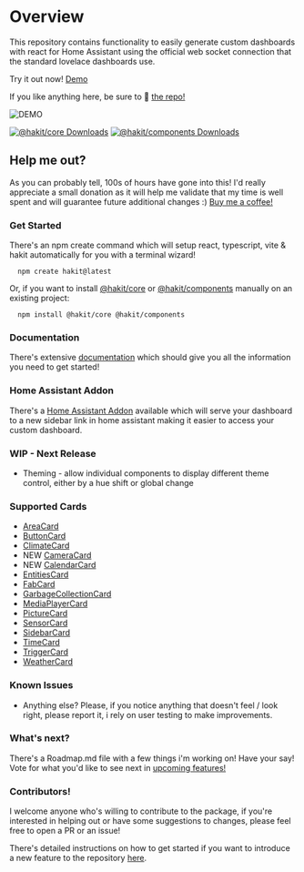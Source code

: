 # Overview

This repository contains functionality to easily generate custom dashboards with react for Home Assistant using the official web socket connection that the standard lovelace dashboards use.

Try it out now! [Demo](https://shannonhochkins.github.io/ha-component-kit/iframe.html?args=&id=introduction-demo--default&viewMode=story#)


If you like anything here, be sure to 🌟 [the repo!](https://github.com/shannonhochkins/ha-component-kit)

![DEMO](https://github.com/shannonhochkins/ha-component-kit/blob/master/stories/hakit-demo.gif?raw=true)

[![@hakit/core Downloads](https://img.shields.io/npm/dt/%40hakit%2Fcore.svg?style=flat&colorA=000000&colorB=000000&label=%40hakit%2Fcore%20downloads)](https://www.npmjs.com/package/@hakit/core)
[![@hakit/components Downloads](https://img.shields.io/npm/dt/%40hakit%2Fcomponents.svg?style=flat&colorA=000000&colorB=000000&label=%40hakit%2Fcomponents%20downloads)](https://www.npmjs.com/package/@hakit/components)



## Help me out?

As you can probably tell, 100s of hours have gone into this! I'd really appreciate a small donation as it will help me validate that my time is well spent and will guarantee future additional changes :) [Buy me a coffee!](https://www.buymeacoffee.com/jinglezzz)

### Get Started
There's an npm create command which will setup react, typescript, vite & hakit automatically for you with a terminal wizard!

```
  npm create hakit@latest
```

Or, if you want to install [@hakit/core](https://www.npmjs.com/package/@hakit/core) or [@hakit/components](https://www.npmjs.com/package/@hakit/components) manually on an existing project:
```
  npm install @hakit/core @hakit/components
```

### Documentation

There's extensive [documentation](https://shannonhochkins.github.io/ha-component-kit) which should give you all the information you need to get started!

### Home Assistant Addon
There's a [Home Assistant Addon](ADDON.md) available which will serve your dashboard to a new sidebar link in home assistant making it easier to access your custom dashboard.

### WIP - Next Release

- Theming - allow individual components to display different theme control, either by a hue shift or global change

### Supported Cards
- [AreaCard](https://shannonhochkins.github.io/ha-component-kit/?path=/docs/components-cards-areacard--docs)
- [ButtonCard](https://shannonhochkins.github.io/ha-component-kit/?path=/docs/components-cards-buttoncard--docs)
- [ClimateCard](https://shannonhochkins.github.io/ha-component-kit/?path=/docs/components-cards-climatecard--docs)
- NEW [CameraCard](https://shannonhochkins.github.io/ha-component-kit/?path=/docs/components-cards-cameracard--docs)
- NEW [CalendarCard](https://shannonhochkins.github.io/ha-component-kit/?path=/docs/components-cards-calendarcard--docs)
- [EntitiesCard](https://shannonhochkins.github.io/ha-component-kit/?path=/docs/components-cards-entitiescard--docs)
- [FabCard](https://shannonhochkins.github.io/ha-component-kit/?path=/docs/components-cards-fabcard--docs)
- [GarbageCollectionCard](https://shannonhochkins.github.io/ha-component-kit/?path=/docs/components-cards-garbagecollectioncard--docs)
- [MediaPlayerCard](https://shannonhochkins.github.io/ha-component-kit/?path=/docs/components-cards-mediaplayercard--docs)
- [PictureCard](https://shannonhochkins.github.io/ha-component-kit/?path=/docs/components-cards-picturecard--docs)
- [SensorCard](https://shannonhochkins.github.io/ha-component-kit/?path=/docs/components-cards-sensorcard--docs)
- [SidebarCard](https://shannonhochkins.github.io/ha-component-kit/?path=/docs/components-cards-sidebarcard--docs)
- [TimeCard](https://shannonhochkins.github.io/ha-component-kit/?path=/docs/components-cards-timecard--docs)
- [TriggerCard](https://shannonhochkins.github.io/ha-component-kit/?path=/docs/components-cards-triggercard--docs)
- [WeatherCard](https://shannonhochkins.github.io/ha-component-kit/?path=/docs/components-cards-weathercard--docs)

### Known Issues
- Anything else? Please, if you notice anything that doesn't feel / look right, please report it, i rely on user testing to make improvements.

### What's next?

There's a Roadmap.md file with a few things i'm working on!
Have your say! Vote for what you'd like to see next in [upcoming features!](https://github.com/shannonhochkins/ha-component-kit/discussions/28)

### Contributors!

I welcome anyone who's willing to contribute to the package, if you're interested in helping out or have some suggestions to changes, please feel free to open a PR or an issue!

There's detailed instructions on how to get started if you want to introduce a new feature to the repository [here](CONTRIBUTING.md).


